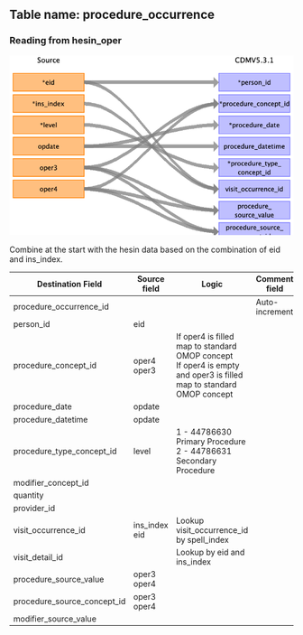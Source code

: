 ## Table name: procedure_occurrence

### Reading from hesin_oper

![](md_files/image20.png)

Combine at the start with the hesin data based on the combination of eid and ins_index. 

| Destination Field | Source field | Logic | Comment field |
| --- | --- | --- | --- |
| procedure_occurrence_id |  |  | Auto-increment |
| person_id | eid |  |  |
| procedure_concept_id | oper4<br>oper3 | If oper4 is filled map to standard OMOP concept <br> If oper4 is empty and oper3 is filled map to standard OMOP concept |  |
| procedure_date | opdate |  |  |
| procedure_datetime | opdate |  |  |
| procedure_type_concept_id | level | 1 - 44786630 Primary Procedure  2 - 44786631 Secondary Procedure |  |
| modifier_concept_id |  |  |  |
| quantity |  |  |  |
| provider_id |  |  |  |
| visit_occurrence_id | ins_index<br>eid | Lookup visit_occurrence_id by spell_index |  |
| visit_detail_id |  | Lookup by eid and ins_index |  |
| procedure_source_value | oper3<br>oper4 |  |  |
| procedure_source_concept_id | oper3<br>oper4 |  |  |
| modifier_source_value |  |  |  |